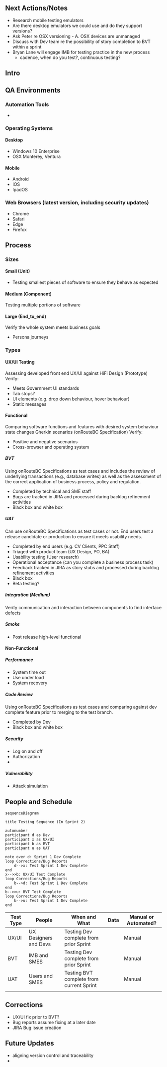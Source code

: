 ## Next Actions/Notes
- Research mobile testing emulators
- Are there desktop emulators we could use and do they support versions?
- Ask Peter re OSX versioning - A. OSX devices are unmanaged
- Discuss with Dev team re the possibility of story completion to BVT within a sprint
- Bryan Lane will engage IMB for testing practice in the new process
	- cadence, when do you test?, continuous testing?

## Intro


## QA Environments
### Automation Tools
- 
### Operating Systems
#### Desktop
- Windows 10 Enterprise
- OSX Monterey, Ventura
#### Mobile
- Android
- IOS
- IpadOS
### Web Browsers (latest version, including security updates)
- Chrome
- Safari
- Edge
- Firefox

## Process

### Sizes
#### Small (Unit)
- Testing smallest pieces of software to ensure they behave as expected

#### Medium (Component)
Testing multiple portions of software 

#### Large (End_to_end)
Verify the whole system meets business goals
- Persona journeys

### Types

#### UX/UI Testing
Assessing developed front end UX/UI against HiFi Design (Prototype)
Verify:
- Meets Government UI standards
- Tab stops?
- UI elements (e.g. drop down behaviour, hover behaviour)
- Static messages

#### Functional
Comparing software functions and features with desired system behaviour state changes Gherkin scenarios (onRouteBC Specification)
Verify:
- Positive and negative scenarios
- Cross-browser and operating system

##### BVT
Using onRouteBC Specifications as test cases and includes the review of underlying transactions (e.g., database writes) as well as the assessment of the correct application of business process, policy and regulation.
- Completed by technical and SME staff
- Bugs are tracked in JIRA and processed during backlog refinement activities
- Black box and white box

##### UAT
Can use onRouteBC Specifications as test cases or not. End users test a release candidate or production to ensure it meets usability needs.
- Completed by end users (e.g. CV Clients, PPC Staff) 
- Triaged with product team (UX Design, PO, BA)
- Usability testing (User research)
- Operational acceptance (can you complete a business process task)
- Feedback tracked in JIRA as story stubs and processed during backlog refinement activities
- Black box
- Beta testing?

##### Integration (Medium)
Verify communication and interaction between components to find interface defects


##### Smoke
- Post release high-level functional

#### Non-Functional
##### Performance
- System time out
- Use under load
- System recovery

##### Code Review
Using onRouteBC Specifications as test cases and comparing against dev complete feature prior to merging to the test branch.
- Completed by Dev
- Black box and white box

##### Security
- Log on and off
- Authorization
- 
##### Vulnerability
- Attack simulation

## People and Schedule

```mermaid
sequenceDiagram

title Testing Sequence (In Sprint 2)

autonumber
participant d as Dev
participant x as UX/UI
participant b as BVT
participant u as UAT

note over d: Sprint 1 Dev Complete
loop Corrections/Bug Reports
	d-->x: Test Sprint 1 Dev Complete
end
x-->>b: UX/UI Test Complete
loop Corrections/Bug Reports
	b-->d: Test Sprint 1 Dev Complete
end	
b-->>u: BVT Test Complete
loop Corrections/Bug Reports
	b-->u: Test Sprint 1 Dev Complete
end	
```

| Test Type | People                | When and What                            | Data | Manual or Automated? |
| --------- | --------------------- | ---------------------------------------- | ---- | -------------------- |
| UX/UI     | UX Designers and Devs | Testing Dev complete from prior Sprint   |      | Manual               |
| BVT       | IMB and SMES          | Testing Dev complete from prior Sprint   |      | Manual               |
| UAT       | Users and SMES        | Testing BVT complete from current Sprint |      | Manual               |
|           |                       |                                          |      |                      |

## Corrections
- UX/UI fix prior to BVT?
- Bug reports assume fixing at a later date
- JIRA Bug issue creation

## Future Updates
- aligning version control and traceability
- 
